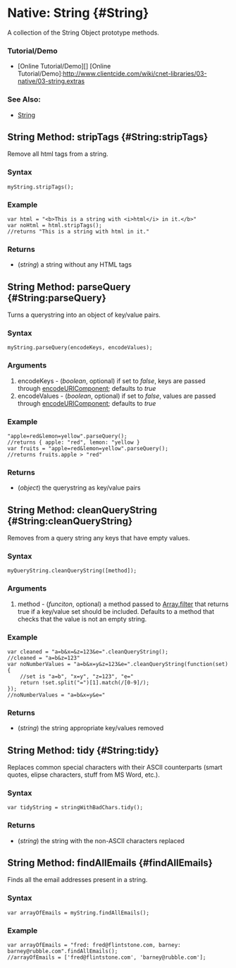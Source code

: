 Native: String {#String}
========================

A collection of the String Object prototype methods.

### Tutorial/Demo

* [Online Tutorial/Demo][]
[Online Tutorial/Demo]:http://www.clientcide.com/wiki/cnet-libraries/03-native/03-string.extras

### See Also:

- [String][]


String Method: stripTags {#String:stripTags}
-------------------------------------

Remove all html tags from a string.

### Syntax

	myString.stripTags();

### Example

	var html = "<b>This is a string with <i>html</i> in it.</b>"
	var noHtml = html.stripTags();
	//returns "This is a string with html in it."

### Returns

* (*string*) a string without any HTML tags

String Method: parseQuery {#String:parseQuery}
----------------------------------------------

Turns a querystring into an object of key/value pairs.

### Syntax

	myString.parseQuery(encodeKeys, encodeValues);

### Arguments

1. encodeKeys - (*boolean*, optional) if set to *false*, keys are passed through [encodeURIComponent][]; defaults to *true*
1. encodeValues - (*boolean*, optional) if set to *false*, values are passed through [encodeURIComponent][]; defaults to *true*

### Example

	"apple=red&lemon=yellow".parseQuery();
	//returns { apple: "red", lemon: "yellow }
	var fruits = "apple=red&lemon=yellow".parseQuery();
	//returns fruits.apple > "red"

### Returns

* (*object*) the querystring as key/value pairs

String Method: cleanQueryString {#String:cleanQueryString}
----------------------------------

Removes from a query string any keys that have empty values.

### Syntax

	myQueryString.cleanQueryString([method]);

### Arguments

1. method - (*funciton*, optional) a method passed to [Array.filter][] that returns true if a key/value set should be included. Defaults to a method that checks that the value is not an empty string.

### Example

	var cleaned = "a=b&x=&z=123&e=".cleanQueryString();
	//cleaned = "a=b&z=123"
	var noNumberValues = "a=b&x=y&z=123&e=".cleanQueryString(function(set){
		//set is "a=b", "x=y", "z=123", "e="
		return !set.split("=")[1].match(/[0-9]/);
	});
	//noNumberValues = "a=b&x=y&e="

### Returns

* (*string*) the string appropriate key/values removed

String Method: tidy {#String:tidy}
----------------------------------

Replaces common special characters with their ASCII counterparts (smart quotes, elipse characters, stuff from MS Word, etc.).

### Syntax

	var tidyString = stringWithBadChars.tidy();

### Returns

* (*string*) the string with the non-ASCII characters replaced

String Method: findAllEmails {#findAllEmails}
--------------------------------------------

Finds all the email addresses present in a string.

### Syntax

	var arrayOfEmails = myString.findAllEmails();

### Example

	var arrayOfEmails = "fred: fred@flintstone.com, barney: barney@rubble.com".findAllEmails();
	//arrayOfEmails = ['fred@flintstone.com', 'barney@rubble.com'];

[String]: http://docs.mootools.net/Native/String
[Array.filter]: http://docs.mootools.net/Native/Array#Array:filter
[encodeURIComponent]: http://developer.mozilla.org/en/docs/Core_JavaScript_1.5_Reference:Global_Functions:encodeURIComponent
